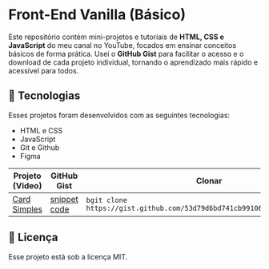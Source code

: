 # Front-End Vanilla (Básico)
Este repositório contém mini-projetos e tutoriais de **HTML, CSS e JavaScript** do meu canal no YouTube, focados em ensinar conceitos básicos de forma prática. Usei o **GitHub Gist** para facilitar o acesso e o download de cada projeto individual, tornando o aprendizado mais rápido e acessível para todos.

## 🚀 Tecnologias
Esses projetos foram desenvolvidos com as seguintes tecnologias:

- HTML e CSS
- JavaScript
- Git e Github
- Figma

|Projeto (Video)                                                 |GitHub Gist                                                                 |Clonar                                                                         |
|----------------------------------------------------------------|----------------------------------------------------------------------------|-------------------------------------------------------------------------------|
|[Card Simples](https://youtu.be/usIYMt8v2Uc?si=mZSsowER-V4cqqeG)|[snippet code](https://gist.github.com/53d79d6bd741cb99106c8f5dc4256d6e.git)|``` bgit clone https://gist.github.com/53d79d6bd741cb99106c8f5dc4256d6e.git ```|

## :memo: Licença
Esse projeto está sob a licença MIT.
